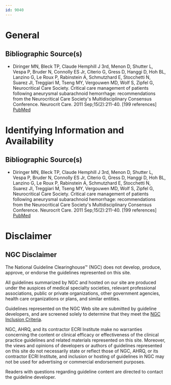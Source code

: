 ```yaml
---
id: 9040
---
```


# General

## Bibliographic Source(s)

- Diringer MN, Bleck TP, Claude Hemphill J 3rd, Menon D, Shutter L, Vespa P, Bruder N, Connolly ES Jr, Citerio G, Gress D, Hanggi D, Hoh BL, Lanzino G, Le Roux P, Rabinstein A, Schmutzhard E, Stocchetti N, Suarez JI, Treggiari M, Tseng MY, Vergouwen MD, Wolf S, Zipfel G, Neurocritical Care Society. Critical care management of patients following aneurysmal subarachnoid hemorrhage: recommendations from the Neurocritical Care Society's Multidisciplinary Consensus Conference. Neurocrit Care. 2011 Sep;15(2):211-40. [199 references] [ PubMed ](http://www.ncbi.nlm.nih.gov/entrez/query.fcgi?cmd=Retrieve&db=pubmed&dopt=Abstract&list_uids=21773873)

# Identifying Information and Availability

## Bibliographic Source(s)

- Diringer MN, Bleck TP, Claude Hemphill J 3rd, Menon D, Shutter L, Vespa P, Bruder N, Connolly ES Jr, Citerio G, Gress D, Hanggi D, Hoh BL, Lanzino G, Le Roux P, Rabinstein A, Schmutzhard E, Stocchetti N, Suarez JI, Treggiari M, Tseng MY, Vergouwen MD, Wolf S, Zipfel G, Neurocritical Care Society. Critical care management of patients following aneurysmal subarachnoid hemorrhage: recommendations from the Neurocritical Care Society's Multidisciplinary Consensus Conference. Neurocrit Care. 2011 Sep;15(2):211-40. [199 references] [ PubMed ](http://www.ncbi.nlm.nih.gov/entrez/query.fcgi?cmd=Retrieve&db=pubmed&dopt=Abstract&list_uids=21773873)

# Disclaimer

## NGC Disclaimer

The National Guideline Clearinghouse™ (NGC) does not develop, produce, approve, or endorse the guidelines represented on this site.

All guidelines summarized by NGC and hosted on our site are produced under the auspices of medical specialty societies, relevant professional associations, public or private organizations, other government agencies, health care organizations or plans, and similar entities.

Guidelines represented on the NGC Web site are submitted by guideline developers, and are screened solely to determine that they meet the [NGC Inclusion Criteria](/help-and-about/summaries/inclusion-criteria).

NGC, AHRQ, and its contractor ECRI Institute make no warranties concerning the content or clinical efficacy or effectiveness of the clinical practice guidelines and related materials represented on this site. Moreover, the views and opinions of developers or authors of guidelines represented on this site do not necessarily state or reflect those of NGC, AHRQ, or its contractor ECRI Institute, and inclusion or hosting of guidelines in NGC may not be used for advertising or commercial endorsement purposes.

Readers with questions regarding guideline content are directed to contact the guideline developer.

